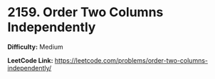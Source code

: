 # 2159. Order Two Columns Independently

**Difficulty:** Medium

**LeetCode Link:** https://leetcode.com/problems/order-two-columns-independently/

